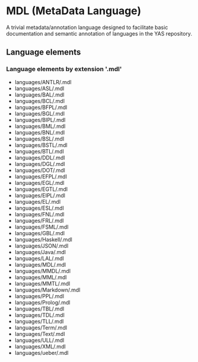 # MDL (MetaData Language)
A trivial metadata/annotation language designed to facilitate basic documentation and semantic annotation of languages in the YAS repository.
## Language elements
### Language elements by extension '.mdl'
* languages/ANTLR/.mdl
* languages/ASL/.mdl
* languages/BAL/.mdl
* languages/BCL/.mdl
* languages/BFPL/.mdl
* languages/BGL/.mdl
* languages/BIPL/.mdl
* languages/BML/.mdl
* languages/BNL/.mdl
* languages/BSL/.mdl
* languages/BSTL/.mdl
* languages/BTL/.mdl
* languages/DDL/.mdl
* languages/DGL/.mdl
* languages/DOT/.mdl
* languages/EFPL/.mdl
* languages/EGL/.mdl
* languages/EGTL/.mdl
* languages/EIPL/.mdl
* languages/EL/.mdl
* languages/ESL/.mdl
* languages/FNL/.mdl
* languages/FRL/.mdl
* languages/FSML/.mdl
* languages/GBL/.mdl
* languages/Haskell/.mdl
* languages/JSON/.mdl
* languages/Java/.mdl
* languages/LAL/.mdl
* languages/MDL/.mdl
* languages/MMDL/.mdl
* languages/MML/.mdl
* languages/MMTL/.mdl
* languages/Markdown/.mdl
* languages/PPL/.mdl
* languages/Prolog/.mdl
* languages/TBL/.mdl
* languages/TDL/.mdl
* languages/TLL/.mdl
* languages/Term/.mdl
* languages/Text/.mdl
* languages/ULL/.mdl
* languages/XML/.mdl
* languages/ueber/.mdl

